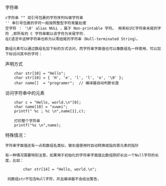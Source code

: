 字符串

    c字符串 "" 双引号包裹的字符序列叫做字符串
    '' 单引号包裹的字符一般按照整型字符常量处理
    空字符 ： '\0' alias NULL ，属于 Non-printable 字符。 用来标识C字符串末尾的字符 ,即所有的 C 字符串都以该字符为末尾字符.
    在C语言中这种字符串也称为以零结尾的字符串（Null-terminated String）。
    
    数组元素可以通过数组名加下标的方式访问，而字符串字面值也可以像数组名一样使用，可以加下标访问其中的字符：
    

        
声明方式
        
        char str[10] = "Hello";
        char str[10] = { 'H', 'e', 'l', 'l', 'o', '\0' };
        char name[]  = "programer";  // 编译器自动判断长度
   
访问字符串中的元素
        
        char c = "Hello, world.\n"[0];
        char name[10] = "xuwei"; 
        printf(" %c ; %c \n",name[1],c);
        
        打印整个字符串
        printf("%s \n",name);
        
        
特殊情况：

    字符串字面值还有一点和数组名类似，做右值使用时自动转换成指向首元素的指针
    
    有一种情况需要特别注意，如果用于初始化的字符串字面值比数组刚好长出一个Null字符的长度，比如：
        
            char str[14] = "Hello, world.\n";
           
     则数组str不包含Null字符，并且编译器不会给出警告，  

